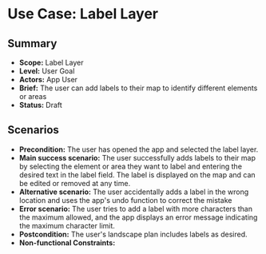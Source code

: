 # Use Case: Label Layer

## Summary

- **Scope:** Label Layer
- **Level:** User Goal
- **Actors:** App User
- **Brief:** The user can add labels to their map to identify different elements or areas
- **Status:** Draft

## Scenarios

- **Precondition:**
  The user has opened the app and selected the label layer.
- **Main success scenario:**
  The user successfully adds labels to their map by selecting the element or area they want to label and entering the desired text in the label field.
  The label is displayed on the map and can be edited or removed at any time.
- **Alternative scenario:**
  The user accidentally adds a label in the wrong location and uses the app's undo function to correct the mistake
- **Error scenario:**
  The user tries to add a label with more characters than the maximum allowed, and the app displays an error message indicating the maximum character limit.
- **Postcondition:**
  The user's landscape plan includes labels as desired.
- **Non-functional Constraints:**

